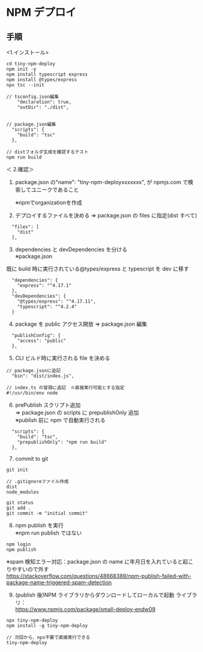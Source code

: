 # NPM デプロイ

## 手順

<1.インストール>

```
cd tiny-npm-deploy
npm init -y
npm install typescript express
npm install @types/express
npx tsc --init

// tsconfig.json編集
    "declaration": true,
    "outDir": "./dist",


// package.json編集
  "scripts": {
    "build": "tsc"
  },

// distフォルダ生成を確認するテスト
npm run build

```

＜ 2.確認＞

1. package.json の"name": "tiny-npm-deployxxxxxxx",
   が npmjs.com で検索してユニークであること

    ※npmでorganizationを作成

2. デプロイするファイルを決める => package.json の files に指定(dist すべて)

```
  "files": [
    "dist"
  ],
```

3. dependencies と devDependencies を分ける<br>
   ※package.json

既に build 時に実行されている@types/express と typescript を dev に移す

```
  "dependencies": {
    "express": "^4.17.1"
  },
  "devDependencies": {
    "@types/express": "^4.17.11",
    "typescript": "^4.2.4"
  }
```

4. package を public アクセス開放 => package.json 編集

```
  "publishConfig": {
    "access": "public"
  },
```

5. CLI ビルド時に実行される file を決める <br>

```
// package.jsonに追記
  "bin": "dist/index.js",

// index.ts の冒頭に追記　※直接実行可能とする指定
#!/usr/bin/env node
```

6. prePublish スクリプト追加 <br>
   => package.json の scripts に prepublishOnly 追加 <br>
   ※publish 前に npm で自動実行される <br>

```
  "scripts": {
    "build": "tsc",
    "prepublishOnly": "npm run build"
  },
```

7. commit to git

```
git init

// .gitignoreファイル作成
dist
node_modules

git status
git add .
git commit -m "initial commit"

```

8. npm publish を実行 <br>
   ※npm run publish ではない <br>

```
npm login
npm publish
```

※spam 検知エラー対応：package.json の name に年月日を入れていると起こりやすいので外す <br>
https://stackoverflow.com/questions/48668389/npm-publish-failed-with-package-name-triggered-spam-detection <br>

9. (publish 後)NPM ライブラリからダウンロードしてローカルで起動
   ライブラリ：<br>
   https://www.npmjs.com/package/small-deploy-endw09 <br>

```
npx tiny-npm-deploy
npm install -g tiny-npm-deploy

// 次回から、npx不要で直接実行できる
tiny-npm-deploy
```
